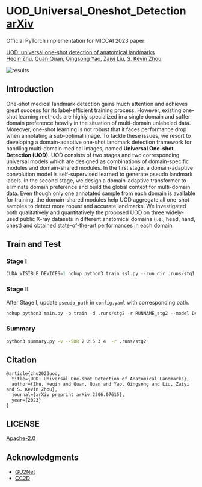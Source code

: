 # UOD_Universal_Oneshot_Detection [arXiv](https://arxiv.org/abs/2306.07615)
Official PyTorch implementation for MICCAI 2023 paper:

[UOD: universal one-shot detection of anatomical landmarks](https://github.com/heqin-zhu/UOD_universal_oneshot_detection)  
 [Heqin Zhu](https://scholar.google.com/citations?user=YkfSFekAAAAJ), [Quan Quan](https://scholar.google.com/citations?user=mlTXS0YAAAAJ), [Qingsong Yao](https://scholar.google.com/citations?user=CMiRzlAAAAAJ), [Zaiyi Liu](https://scholar.google.com/citations?user=OkrZX0AAAAAJ), [S. Kevin Zhou](https://scholar.google.com/citations?user=8eNm2GMAAAAJ)  

![results](https://github.com/heqin-zhu/UOD_universal_oneshot_detection/blob/master/images/result.png)

## Introduction
 One-shot medical landmark detection gains much attention and achieves great success for its label-efficient training process. However, existing one-shot learning methods are highly specialized in a single domain and suffer domain preference heavily in the situation of multi-domain unlabeled data. Moreover, one-shot learning is not robust that it faces performance drop when annotating a sub-optimal image. To tackle these issues, we resort to developing a domain-adaptive one-shot landmark detection framework for handling multi-domain medical images, named __Universal One-shot Detection (UOD)__. UOD consists of two stages and two corresponding universal models which are designed as combinations of domain-specific modules and domain-shared modules. In the first stage, a domain-adaptive convolution model is self-supervised learned to generate pseudo landmark labels. In the second stage, we design a domain-adaptive transformer to eliminate domain preference and build the global context for multi-domain data. Even though only one annotated sample from each domain is available for training, the domain-shared modules help UOD aggregate all one-shot samples to detect more robust and accurate landmarks. We investigated both qualitatively and quantitatively the proposed UOD on three widely-used public X-ray datasets in different anatomical domains (i.e., head, hand, chest) and obtained state-of-the-art performances in each domain.


## Train and Test
### Stage I 
```python
CUDA_VISIBLE_DEVICES=1 nohup python3 train_ssl.py --run_dir .runs/stg1  --run_name RUNNAME --config config_ssl.yaml  --oneshot_id_list 3188 126 JPCLN035  --data_list hand head jsrt --model uvgg --batch_size 6 --phase train -x 1 -e 1500 &>log_stg1 &
```
### Stage II
After Stage I, update `pseudo_path` in `config.yaml` with corresponding path.
```python
nohup python3 main.py -p train -d .runs/stg2 -r RUNNAME_stg2 --model DATR -b 4 -e 300 -C config.yaml --sigma 10 --data_list head hand jsrt -g 1 -x 1 --use_layerscale &> log_stg2 &
```

### Summary
```bash
python3 summary.py -v --SDR 2 2.5 3 4  -r .runs/stg2
```

## Citation
```
@article{zhu2023uod,
  title={UOD: Universal One-shot Detection of Anatomical Landmarks},
  author={Zhu, Heqin and Quan, Quan and Yao, Qingsong and Liu, Zaiyi and S. Kevin Zhou},
  journal={arXiv preprint arXiv:2306.07615},
  year={2023}
}
```
## LICENSE
[Apache-2.0](LICENSE)

## Acknowledgments
- [GU2Net](https://github.com/MIRACLE-Center/YOLO_Universal_Anatomical_Landmark_Detection)
- [CC2D](https://github.com/MIRACLE-Center/Oneshot_landmark_detection)
